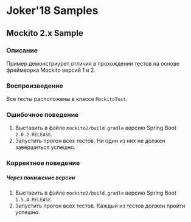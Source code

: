 # Joker'18 Samples
## Mockito 2.x Sample
### Описание

Пример демонстриурет отличия в прохождении тестов на основе фреймворка Mockito версий 1 и 2.

### Воспроизведение

Все тесты расположены в классе `MockitoTest`.

### Ошибочное поведение

1. Выставить в файле `mockito2/build.gradle` версию Spring Boot `2.0.2.RELEASE`.
2. Запустить прогон всех тестов. Ни один из них не должен завершиться успешно.

### Корректное поведение
##### Через понижение версии

1. Выставить в файле `mockito2/build.gradle` версию Spring Boot `1.5.4.RELEASE`.
2. Запустить прогон всех тестов. Каждый из тестов должен пройти успешно.
 